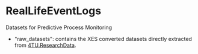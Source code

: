 # RealLifeEventLogs

Datasets for Predictive Process Monitoring

- "raw_datasets": contains the XES converted datasets directly extracted from [4TU.ResearchData](data.4tu.nl).